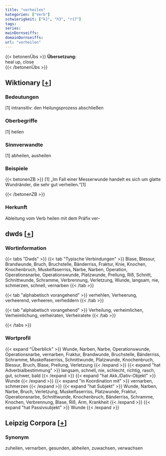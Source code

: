 ```yaml
---
title: "verheilen"
kategorien: ["Verb"]
schwierigkeit: ["k1", "h3", "r17"]
tags:
series:
mainDornseiffs:
domainDornseiffs:
url: "verheilen"
---
```


{{< betonenÜbs >}}
**Übersetzung:**  
heal up, close  
{{< /betonenÜbs >}}

## Wiktionary [[+](https://de.wiktionary.org/wiki/verheilen)]

### Bedeutungen
[1] intransitiv: den Heilungsprozess abschließen  

### Oberbegriffe
[1] heilen  

### Sinnverwandte
[1] abheilen, ausheilen  

### Beispiele
{{< betonenZB >}}
[1] „Im Fall einer Messerwunde handelt es sich um glatte Wundränder, die sehr gut verheilen.“[1]  

{{< /betonenZB >}}
### Herkunft
Ableitung vom Verb heilen mit dem Präfix ver-  



## dwds [[+](https://www.dwds.de/wb/verheilen)]

### Wortinformation
{{< tabs "Dwds" >}}
{{< tab "Typische Verbindungen" >}}
Blase, Blessur, Brandwunde, Bruch, Bruchstelle, Bänderriss, Fraktur, Knie, Knochen, Knochenbruch, Muskelfaserriss, Narbe, Narben, Operation, Operationsnarbe, Operationswunde, Platzwunde, Prellung, Riß, Schnitt, Schnittwunde, Schramme, Verbrennung, Verletzung, Wunde, langsam, nie, schmerzen, schnell, vernarben
{{< /tab >}}

{{< tab "alphabetisch vorangehend" >}}
verhehlen, Verheerung, verheerend, verheeren, verheddern
{{< /tab >}}

{{< tab "alphabetisch vorangehend" >}}
Verheilung, verheimlichen, Verheimlichung, verheiraten, Verheiratete
{{< /tab >}}

{{< /tabs >}}

### Wortprofil
{{< expand "Überblick" >}} Wunde, Narben, Narbe, Operationswunde, Operationsnarbe, vernarben, Fraktur, Brandwunde, Bruchstelle, Bänderriss, Schramme, Muskelfaserriss, Schnittwunde, Platzwunde, Knochenbruch, Blessur, Bruch, Blase, Prellung, Verletzung {{< /expand >}}
{{< expand "hat Adverbialbestimmung" >}} langsam, schnell, nie, schlecht, richtig, rasch, gut, schwer, bald {{< /expand >}}
{{< expand "hat Akk./Dativ-Objekt" >}} Wunde {{< /expand >}}
{{< expand "in Koordination mit" >}} vernarben, schmerzen {{< /expand >}}
{{< expand "hat Subjekt" >}} Wunde, Narben, Narbe, Bruch, Verletzung, Muskelfaserriss, Platzwunde, Fraktur, Operationsnarbe, Schnittwunde, Knochenbruch, Bänderriss, Schramme, Knochen, Verbrennung, Blase, Riß, Arm, Krankheit {{< /expand >}}
{{< expand "hat Passivsubjekt" >}} Wunde {{< /expand >}}

## Leipzig Corpora [[+](https://corpora.uni-leipzig.de/en/res?word=verheilen&corpusId=deu_newscrawl-public_2018)]


### Synonym
zuheilen, vernarben, gesunden, abheilen, zuwachsen, verwachsen

